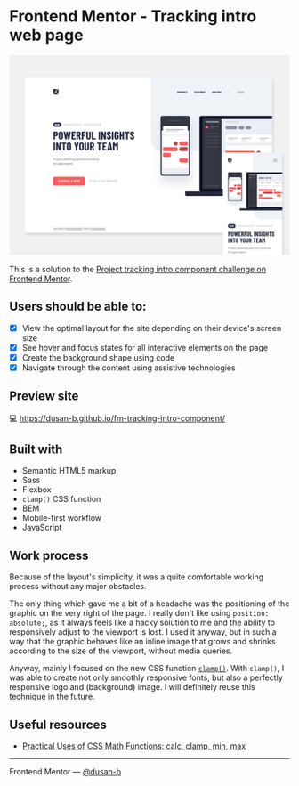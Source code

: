 # Frontend Mentor - Tracking intro web page

![](./screenshot.jpg)

This is a solution to the [Project tracking intro component challenge on Frontend Mentor](https://www.frontendmentor.io/challenges/project-tracking-intro-component-5d289097500fcb331a67d80e).

## Users should be able to:

- [x] View the optimal layout for the site depending on their device's screen size
- [x] See hover and focus states for all interactive elements on the page
- [x] Create the background shape using code
- [x] Navigate through the content using assistive technologies

## Preview site

:computer: <https://dusan-b.github.io/fm-tracking-intro-component/>

## Built with

- Semantic HTML5 markup
- Sass
- Flexbox
- `clamp()` CSS function
- BEM
- Mobile-first workflow
- JavaScript

## Work process

Because of the layout's simplicity, it was a quite comfortable working process without any major obstacles.

The only thing which gave me a bit of a headache was the positioning of the graphic on the very right of the page. I really don't like using `position: absolute;`, as it always feels like a hacky solution to me and the ability to responsively adjust to the viewport is lost. I used it anyway, but in such a way that the graphic behaves like an inline image that grows and shrinks according to the size of the viewport, without media queries.

Anyway, mainly I focused on the new CSS function [`clamp()`](https://developer.mozilla.org/en-US/docs/Web/CSS/clamp). With `clamp()`, I was able to create not only smoothly responsive fonts, but also a perfectly responsive logo and (background) image. I will definitely reuse this technique in the future.

## Useful resources

- [Practical Uses of CSS Math Functions: calc, clamp, min, max](https://moderncss.dev/practical-uses-of-css-math-functions-calc-clamp-min-max/#clamp)

---

Frontend Mentor — [@dusan-b](https://www.frontendmentor.io/profile/dusan-b)